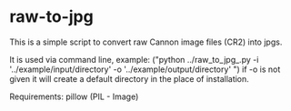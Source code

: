 # raw-to-jpg
This is a simple script to convert raw Cannon image files (CR2) into jpgs. 



It is used via command line, example: ("python ../raw_to_jpg_.py -i '../example/input/directory' -o '../example/output/directory' ")
if -o is not given it will create a default directory in the place of installation.


Requirements:
pillow (PIL - Image)
